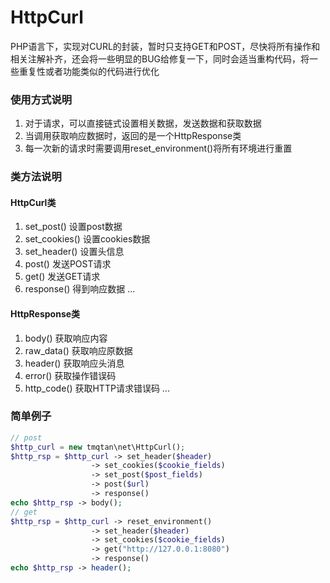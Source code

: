 # HttpCurl
PHP语言下，实现对CURL的封装，暂时只支持GET和POST，尽快将所有操作和相关注解补齐，还会将一些明显的BUG给修复一下，同时会适当重构代码，将一些重复性或者功能类似的代码进行优化

### 使用方式说明
1. 对于请求，可以直接链式设置相关数据，发送数据和获取数据
2. 当调用获取响应数据时，返回的是一个HttpResponse类
3. 每一次新的请求时需要调用reset_environment()将所有环境进行重置

### 类方法说明

#### HttpCurl类

1. set_post() 设置post数据
2. set_cookies() 设置cookies数据
3. set_header() 设置头信息
4. post() 发送POST请求
5. get() 发送GET请求
6. response() 得到响应数据
...

#### HttpResponse类

1. body() 获取响应内容
2. raw_data() 获取响应原数据
3. header() 获取响应头消息
4. error() 获取操作错误码
5. http_code() 获取HTTP请求错误码
...

### 简单例子

```php
// post
$http_curl = new tmqtan\net\HttpCurl();
$http_rsp = $http_curl -> set_header($header)
                  -> set_cookies($cookie_fields)
                  -> set_post($post_fields)
                  -> post($url)
                  -> response()
echo $http_rsp -> body();
// get
$http_rsp = $http_curl -> reset_environment()
                  -> set_header($header)
                  -> set_cookies($cookie_fields)
                  -> get("http://127.0.0.1:8080")
                  -> response()
echo $http_rsp -> header();
```
